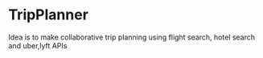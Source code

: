 # TripPlanner
Idea is to make collaborative trip planning using flight search, hotel search and uber,lyft APIs

